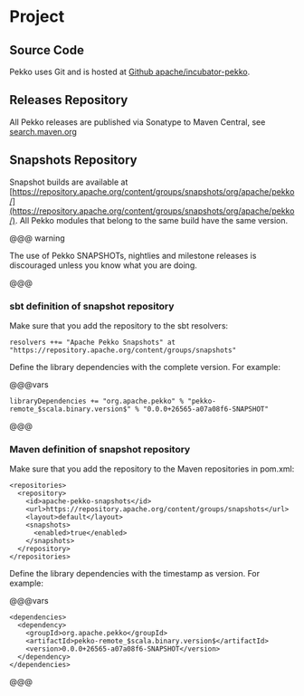 # Project

## Source Code

Pekko uses Git and is hosted at [Github apache/incubator-pekko](https://github.com/apache/incubator-pekko).

## Releases Repository

All Pekko releases are published via Sonatype to Maven Central, see
[search.maven.org](https://search.maven.org/search?q=g:org.apache.pekko)

## Snapshots Repository

Snapshot builds are available at [https://repository.apache.org/content/groups/snapshots/org/apache/pekko/](https://repository.apache.org/content/groups/snapshots/org/apache/pekko/). All Pekko modules that belong to the same build have the same version.

@@@ warning

The use of Pekko SNAPSHOTs, nightlies and milestone releases is discouraged unless you know what you are doing.

@@@

### sbt definition of snapshot repository

Make sure that you add the repository to the sbt resolvers:

```
resolvers ++= "Apache Pekko Snapshots" at "https://repository.apache.org/content/groups/snapshots"
```

Define the library dependencies with the complete version. For example:

@@@vars
```
libraryDependencies += "org.apache.pekko" % "pekko-remote_$scala.binary.version$" % "0.0.0+26565-a07a08f6-SNAPSHOT"
```
@@@

### Maven definition of snapshot repository

Make sure that you add the repository to the Maven repositories in pom.xml:

```
<repositories>
  <repository>
    <id>apache-pekko-snapshots</id>
    <url>https://repository.apache.org/content/groups/snapshots</url>
    <layout>default</layout>
    <snapshots>
      <enabled>true</enabled>
    </snapshots>
  </repository>
</repositories>
```

Define the library dependencies with the timestamp as version. For example:

@@@vars
```
<dependencies>
  <dependency>
    <groupId>org.apache.pekko</groupId>
    <artifactId>pekko-remote_$scala.binary.version$</artifactId>
    <version>0.0.0+26565-a07a08f6-SNAPSHOT</version>
  </dependency>
</dependencies>
```
@@@
